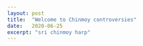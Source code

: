 ```yaml
---
layout: post
title:  "Welcome to Chinmoy controversies"
date:   2020-06-25
excerpt: "sri chinmoy harp"
---
```

